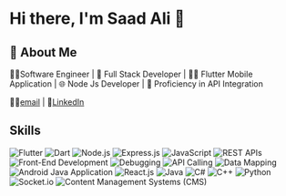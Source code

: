 # Hi there, I'm Saad Ali 👋

## 🚀 About Me

👩‍💻Software Engineer | 🚀 Full Stack Developer | 👩‍🏫 Flutter Mobile Application | 🌐 Node Js Developer | 🤝 Proficiency in API Integration

👩‍💻[email](mailto:saadalikc02@gmail.com) | 🤝[LinkedIn](https://www.linkedin.com/in/saadalikc) 

## Skills

![Flutter](https://img.shields.io/badge/Flutter-Expert-2BB7F6?logo=flutter)
![Dart](https://img.shields.io/badge/Dart-Expert-0175C2?logo=dart)
![Node.js](https://img.shields.io/badge/Node.js-Expert-339933?logo=node.js)
![Express.js](https://img.shields.io/badge/Express.js-Expert-000000?logo=express)
![JavaScript](https://img.shields.io/badge/JavaScript-Expert-F7DF1E?logo=javascript)
![REST APIs](https://img.shields.io/badge/REST%20APIs-Expert-FFC300?logo=rest)
![Front-End Development](https://img.shields.io/badge/Front--End%20Development-Expert-1380C3?logo=frontend)
![Debugging](https://img.shields.io/badge/Debugging-Expert-9B111E?logo=debugging)
![API Calling](https://img.shields.io/badge/API%20Calling-Expert-2E8B57?logo=api)
![Data Mapping](https://img.shields.io/badge/Data%20Mapping-Expert-6A5ACD?logo=data)
![Android Java Application](https://img.shields.io/badge/Android%20Application-Junior-3DDC84?logo=android)
![React.js](https://img.shields.io/badge/React.js-MidLevel-61DAFB?logo=react&logoColor=white)
![Java](https://img.shields.io/badge/Java-Mid--Level-007396?logo=java)
![C#](https://img.shields.io/badge/C%23-Mid--Level-239120?logo=c%20sharp)
![C++](https://img.shields.io/badge/C++-MidLevel-00599C?logo=cplusplus)
![Python](https://img.shields.io/badge/Python-MidLevel-3776AB?logo=python)
![Socket.io](https://img.shields.io/badge/Socket.io-Junior-010101?logo=socket.io)
![Content Management Systems (CMS)](https://img.shields.io/badge/CMS-Junior-5F9EA0?logo=cms)
